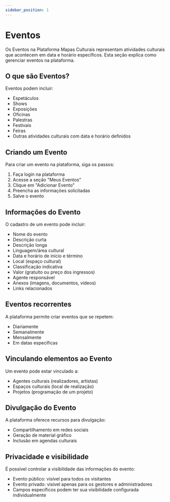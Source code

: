 ```yaml
---
sidebar_position: 1
---
```


# Eventos

Os Eventos na Plataforma Mapas Culturais representam atividades culturais que acontecem em data e horário específicos. Esta seção explica como gerenciar eventos na plataforma.

## O que são Eventos?

Eventos podem incluir:

- Espetáculos
- Shows
- Exposições
- Oficinas
- Palestras
- Festivais
- Feiras
- Outras atividades culturais com data e horário definidos

## Criando um Evento

Para criar um evento na plataforma, siga os passos:

1. Faça login na plataforma
2. Acesse a seção "Meus Eventos"
3. Clique em "Adicionar Evento"
4. Preencha as informações solicitadas
5. Salve o evento

## Informações do Evento

O cadastro de um evento pode incluir:

- Nome do evento
- Descrição curta
- Descrição longa
- Linguagem/área cultural
- Data e horário de início e término
- Local (espaço cultural)
- Classificação indicativa
- Valor (gratuito ou preço dos ingressos)
- Agente responsável
- Anexos (imagens, documentos, vídeos)
- Links relacionados

## Eventos recorrentes

A plataforma permite criar eventos que se repetem:

- Diariamente
- Semanalmente
- Mensalmente
- Em datas específicas

## Vinculando elementos ao Evento

Um evento pode estar vinculado a:

- Agentes culturais (realizadores, artistas)
- Espaços culturais (local de realização)
- Projetos (programação de um projeto)

## Divulgação do Evento

A plataforma oferece recursos para divulgação:

- Compartilhamento em redes sociais
- Geração de material gráfico
- Inclusão em agendas culturais

## Privacidade e visibilidade

É possível controlar a visibilidade das informações do evento:

- Evento público: visível para todos os visitantes
- Evento privado: visível apenas para os gestores e administradores
- Campos específicos podem ter sua visibilidade configurada individualmente
